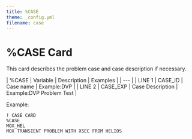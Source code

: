```yaml
---
title: %CASE
theme: _config.yml
filename: case
---
```


# %CASE Card

This card describes the problem case and case description if necessary.

| %CASE | Variable | Description | Examples |
| --- |
| LINE 1 | CASE_ID | Case name | Example:DVP |
| LINE 2 | CASE_EXP | Case Description | Example:DVP Problem Test |

Example:
```
! CASE CARD
%CASE
MOX_HEL
MOX TRANSIENT PROBLEM WITH XSEC FROM HELIOS
```
